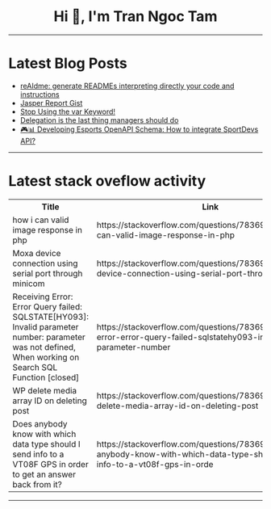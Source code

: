 <h1 align="center">Hi 👋, I'm Tran Ngoc Tam</h1>

---

# Latest Blog Posts 
<!-- BLOG-POST-LIST:START -->
- [reAIdme: generate READMEs interpreting directly your code and instructions](https://dev.to/astrabert/reaidme-generate-readmes-interpreting-directly-your-code-and-instructions-1o7d)
- [Jasper Report Gist](https://dev.to/abreham_biruk/jasper-report-gist-2c8e)
- [Stop Using the var Keyword!](https://dev.to/michaeljolley/stop-using-the-var-keyword-4ml0)
- [Delegation is the last thing managers should do](https://dev.to/vietdt89/delegation-is-the-last-thing-managers-should-do-3af0)
- [🎮📊 Developing Esports OpenAPI Schema: How to integrate SportDevs API?](https://dev.to/marsenikolw3/developing-esports-openapi-schema-how-to-integrate-sportdevs-api-4142)
<!-- BLOG-POST-LIST:END -->

---

# Latest stack oveflow activity
<table>
  <tr><th>Title</th><th>Link</th></tr>
  <!-- STACKOVERFLOW:START --><tr><td>how i can valid image response in php</td><td>https://stackoverflow.com/questions/78369400/how-i-can-valid-image-response-in-php</td></tr><tr><td>Moxa device connection using serial port through minicom</td><td>https://stackoverflow.com/questions/78369310/moxa-device-connection-using-serial-port-through-minicom</td></tr><tr><td>Receiving Error: Error Query failed: SQLSTATE[HY093]: Invalid parameter number: parameter was not defined, When working on Search SQL Function [closed]</td><td>https://stackoverflow.com/questions/78369185/receiving-error-error-query-failed-sqlstatehy093-invalid-parameter-number</td></tr><tr><td>WP delete media array ID on deleting post</td><td>https://stackoverflow.com/questions/78369125/wp-delete-media-array-id-on-deleting-post</td></tr><tr><td>Does anybody know with which data type should I send info to a VT08F GPS in order to get an answer back from it?</td><td>https://stackoverflow.com/questions/78369018/does-anybody-know-with-which-data-type-should-i-send-info-to-a-vt08f-gps-in-orde</td></tr><!-- STACKOVERFLOW:END -->
</table>

---


